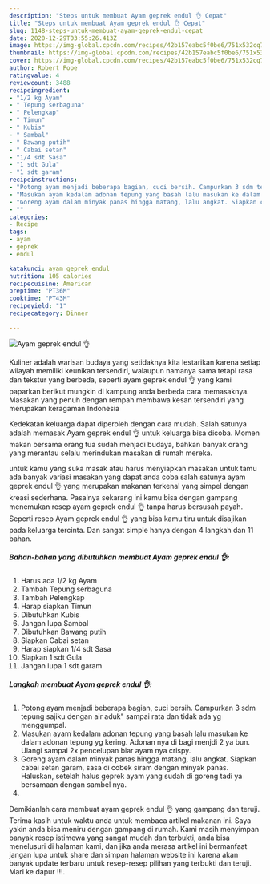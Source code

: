 ```yaml
---
description: "Steps untuk membuat Ayam geprek endul 👌 Cepat"
title: "Steps untuk membuat Ayam geprek endul 👌 Cepat"
slug: 1148-steps-untuk-membuat-ayam-geprek-endul-cepat
date: 2020-12-29T03:55:26.413Z
image: https://img-global.cpcdn.com/recipes/42b157eabc5f0be6/751x532cq70/ayam-geprek-endul-👌-foto-resep-utama.jpg
thumbnail: https://img-global.cpcdn.com/recipes/42b157eabc5f0be6/751x532cq70/ayam-geprek-endul-👌-foto-resep-utama.jpg
cover: https://img-global.cpcdn.com/recipes/42b157eabc5f0be6/751x532cq70/ayam-geprek-endul-👌-foto-resep-utama.jpg
author: Robert Pope
ratingvalue: 4
reviewcount: 3488
recipeingredient:
- "1/2 kg Ayam"
- " Tepung serbaguna"
- " Pelengkap"
- " Timun"
- " Kubis"
- " Sambal"
- " Bawang putih"
- " Cabai setan"
- "1/4 sdt Sasa"
- "1 sdt Gula"
- "1 sdt garam"
recipeinstructions:
- "Potong ayam menjadi beberapa bagian, cuci bersih. Campurkan 3 sdm tepung sajiku dengan air aduk&#34; sampai rata dan tidak ada yg menggumpal."
- "Masukan ayam kedalam adonan tepung yang basah lalu masukan ke dalam adonan tepung yg kering. Adonan nya di bagi menjdi 2 ya bun. Ulangi sampai 2x pencelupan biar ayam nya crispy."
- "Goreng ayam dalam minyak panas hingga matang, lalu angkat. Siapkan cabai setan garam, sasa di cobek siram dengan minyak panas. Haluskan, setelah halus geprek ayam yang sudah di goreng tadi ya bersamaan dengan sambel nya."
- ""
categories:
- Recipe
tags:
- ayam
- geprek
- endul

katakunci: ayam geprek endul 
nutrition: 105 calories
recipecuisine: American
preptime: "PT36M"
cooktime: "PT43M"
recipeyield: "1"
recipecategory: Dinner

---
```



![Ayam geprek endul 👌](https://img-global.cpcdn.com/recipes/42b157eabc5f0be6/751x532cq70/ayam-geprek-endul-👌-foto-resep-utama.jpg)

Kuliner adalah warisan budaya yang setidaknya kita lestarikan karena setiap wilayah memiliki keunikan tersendiri, walaupun namanya sama tetapi rasa dan tekstur yang berbeda, seperti ayam geprek endul 👌 yang kami paparkan berikut mungkin di kampung anda berbeda cara memasaknya. Masakan yang penuh dengan rempah membawa kesan tersendiri yang merupakan keragaman Indonesia

Kedekatan keluarga dapat diperoleh dengan cara mudah. Salah satunya adalah memasak Ayam geprek endul 👌 untuk keluarga bisa dicoba. Momen makan bersama orang tua sudah menjadi budaya, bahkan banyak orang yang merantau selalu merindukan masakan di rumah mereka.



untuk kamu yang suka masak atau harus menyiapkan masakan untuk tamu ada banyak variasi masakan yang dapat anda coba salah satunya ayam geprek endul 👌 yang merupakan makanan terkenal yang simpel dengan kreasi sederhana. Pasalnya sekarang ini kamu bisa dengan gampang menemukan resep ayam geprek endul 👌 tanpa harus bersusah payah.
Seperti resep Ayam geprek endul 👌 yang bisa kamu tiru untuk disajikan pada keluarga tercinta. Dan sangat simple hanya dengan 4 langkah dan 11 bahan.


<!--inarticleads1-->

##### Bahan-bahan yang dibutuhkan membuat Ayam geprek endul 👌:

1. Harus ada 1/2 kg Ayam
1. Tambah  Tepung serbaguna
1. Tambah  Pelengkap
1. Harap siapkan  Timun
1. Dibutuhkan  Kubis
1. Jangan lupa  Sambal
1. Dibutuhkan  Bawang putih
1. Siapkan  Cabai setan
1. Harap siapkan 1/4 sdt Sasa
1. Siapkan 1 sdt Gula
1. Jangan lupa 1 sdt garam




<!--inarticleads2-->

##### Langkah membuat  Ayam geprek endul 👌:

1. Potong ayam menjadi beberapa bagian, cuci bersih. Campurkan 3 sdm tepung sajiku dengan air aduk&#34; sampai rata dan tidak ada yg menggumpal.
1. Masukan ayam kedalam adonan tepung yang basah lalu masukan ke dalam adonan tepung yg kering. Adonan nya di bagi menjdi 2 ya bun. Ulangi sampai 2x pencelupan biar ayam nya crispy.
1. Goreng ayam dalam minyak panas hingga matang, lalu angkat. Siapkan cabai setan garam, sasa di cobek siram dengan minyak panas. Haluskan, setelah halus geprek ayam yang sudah di goreng tadi ya bersamaan dengan sambel nya.
1. 




Demikianlah cara membuat ayam geprek endul 👌 yang gampang dan teruji. Terima kasih untuk waktu anda untuk membaca artikel makanan ini. Saya yakin anda bisa meniru dengan gampang di rumah. Kami masih menyimpan banyak resep istimewa yang sangat mudah dan terbukti, anda bisa menelusuri di halaman kami, dan jika anda merasa artikel ini bermanfaat jangan lupa untuk share dan simpan halaman website ini karena akan banyak update terbaru untuk resep-resep pilihan yang terbukti dan teruji. Mari ke dapur !!!. 

